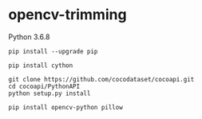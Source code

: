 # opencv-trimming
Python 3.6.8

```
pip install --upgrade pip
```
```
pip install cython
```
```
git clone https://github.com/cocodataset/cocoapi.git
cd cocoapi/PythonAPI
python setup.py install
```
```
pip install opencv-python pillow
```
